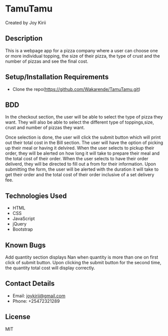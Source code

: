 # TamuTamu

Created by Joy Kirii

## Description

This is a webpage app for a pizza company where a user can choose one or more individual topping, the size of their pizza, the type of crust and the number of pizzas and see the final cost.

## Setup/Installation Requirements

- Clone the repo(https://github.com/Wakarende/TamuTamu.git)

## BDD

In the checkout section, the user will be able to select the type of pizza they want. They will also be able to select the different type of toppings,size, crust and number of pizzas they want.

Once selection is done, the user will click the submit button which will print out their total cost in the Bill section. The user will have the option of picking up their meal or having it delvired. When the user selects to pickup their order, they will be alerted on how long it will take to prepare their meal and the total cost of their order. When the user selects to have their order deliverd, they will be directed to fill out a from for their information. Upon submitting the form, the user will be alerted with the duration it will take to get their order and the total cost of their order inclusive of a set delivery fee.

## Technologies Used

- HTML
- CSS
- JavaScript
- jQuery
- Bootstrap

## Known Bugs

Add quantity section displays Nan when quantity is more than one on first click of submit button. Upon clicking the submit button for the second time, the quantity total cost will display correctly.

## Contact Details

- Email: joykirii@gmail.com
- Phone: +25472321289

## License

MIT
